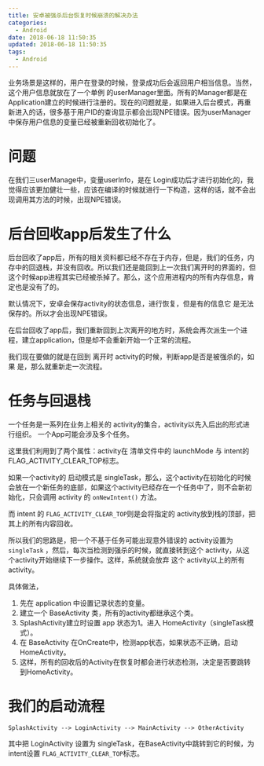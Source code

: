 ```yaml
---
title: 安卓被强杀后台恢复时候崩溃的解决办法
categories:
  - Android
date: 2018-06-18 11:50:35
updated: 2018-06-18 11:50:35
tags: 
  - Android
---
```

业务场景是这样的，用户在登录的时候，登录成功后会返回用户相当信息。当然，这个用户信息就放在了一个单例 的userManager里面。所有的Manager都是在Application建立的时候进行注册的。现在的问题就是，如果进入后台模式，再重新进入的话，很多基于用户ID的查询显示都会出现NPE错误。因为userManager中保存用户信息的变量已经被重新回收初始化了。
<!--more-->

# 问题
在我们三userManage中，变量userInfo，是在 Login成功后才进行初始化的，我觉得应该更加健壮一些，应该在编译的时候就进行一下构造，这样的话，就不会出现调用其方法的时候，出现NPE错误。

# 后台回收app后发生了什么

后台回收了app后，所有的相关资料都已经不存在于内存，但是，我们的任务，内存中的回退栈，并没有回收。所以我们还是能回到上一次我们离开时的界面的，但这个时候app进程其实已经被杀掉了。那么，这个应用进程内的所有内存信息，肯定也是没有了的。

默认情况下，安卓会保存activity的状态信息，进行恢复，但是有的信息它 是无法保存的。所以才会出现NPE错误。

在后台回收了app后，我们重新回到上次离开的地方时，系统会再次派生一个进程，建立application，但是却不会重新开始一个正常的流程。

我们现在要做的就是在回到 离开时 activity的时候，判断app是否是被强杀的，如果 是，那么就重新走一次流程。

# 任务与回退栈
一个任务是一系列在业务上相关的 activity的集合，activity以先入后出的形式进行组织。 一个App可能会涉及多个任务。

这里我们利用到了两个属性：activity在 清单文件中的 launchMode 与  intent的  FLAG\_ACTIVITY\_CLEAR\_TOP标志。

如果一个activity的 启动模式是  singleTask，那么，这个activity在初始化的时候会放在一个新任务的底部，如果这个activity已经存在一个任务中了，则不会新初始化，只会调用 activity 的 `onNewIntent()` 方法。

而 intent 的 `FLAG_ACTIVITY_CLEAR_TOP`则是会将指定的 activity放到栈的顶部，把其上的所有内容回收。

所以我们的思路是，把一个不基于任务可能出现意外错误的 activity设置为 `singleTask` ，然后，每次当检测到强杀的时候，就直接转到这个 activity，从这个activity开始继续下一步操作。这样，系统就会放弃 这个 activity以上的所有activity。

具体做法，

1. 先在 application 中设置记录状态的变量。
2. 建立一个  BaseActivity 类，所有的activity都继承这个类。
3. SplashActivity建立时设置 app 状态为1。进入 HomeActivity（singleTask模式）。
4. 在 BaseActivity 在OnCreate中，检测app状态，如果状态不正确，启动 HomeActivity。
5. 这样，所有的回收后的Activity在恢复时都会进行状态检测，决定是否要跳转到HomeActivity。

# 我们的启动流程


```
SplashActivity --> LoginActivity --> MainActivity --> OtherActivity
```

其中把 LoginActivity 设置为 singleTask，在BaseActivity中跳转到它的时候，为intent设置  `FLAG_ACTIVITY_CLEAR_TOP`标志。
